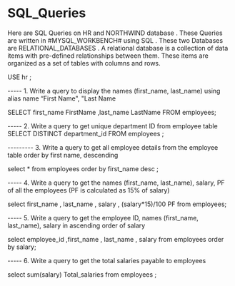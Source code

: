 # SQL_Queries
Here are SQL Queries on HR and NORTHWIND database . These Queries are written in #MYSQL_WORKBENCH# using SQL . These two Databases are RELATIONAL_DATABASES .
A relational database is a collection of data items with pre-defined relationships between them. These items are organized as a set of tables with columns and rows.

USE hr ;

----- 1. Write a query to display the names (first_name, last_name) using alias name “First Name", "Last Name

SELECT first_name FirstName ,last_name LastName
FROM employees;

-----  2. Write a query to get unique department ID from employee table
SELECT DISTINCT department_id
FROM employees ;

--------- 3. Write a query to get all employee details from the employee table order by first name, descending

select *
from employees
order by first_name desc ;

-----  4. Write a query to get the names (first_name, last_name), salary, PF of all the employees (PF is calculated as 15% of salary)

select first_name , last_name , salary , (salary*15)/100 PF
from employees; 

----- 5. Write a query to get the employee ID, names (first_name, last_name), salary in ascending order of salary

select employee_id ,first_name , last_name , salary 
from employees 
order by salary;

----- 6. Write a query to get the total salaries payable to employees

select sum(salary) Total_salaries
from employees ;
